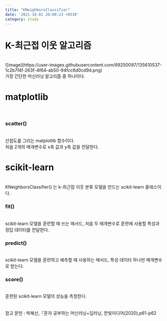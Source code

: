 ```yaml
---
title: "KNeighborsClassifier"
date: '2021-10-01 20:00:23 +0530'
category: study
---
```


<h1> K-최근접 이웃 알고리즘 </h1><br>
![image](https://user-images.githubusercontent.com/69250097/135610537-1c2b7f4f-263f-4f64-ab50-94fcc6d0cd9d.png)
<br>가장 간단한 머신러닝 알고리즘 중 하나이다.
  <br>
  <h1> matplotlib </h1>
  <br> 
  <h3>scatter()</h3>
  <br> 산점도를 그리는 matplotlib 함수이다. <br> 처음 2개의 매개변수로 x축 값과 y축 값을 전달한다.
  <h1>scikit-learn</h1><br>
  KNeighborsClassifier() 는 k-최근접 이웃 분류 모델을 만드는 scikit-learn 클래스이다.<br>
  <h3>fit()</h3>
  <br> scikit-learn 모델을 훈련할 때 쓰는 매서드, 처음 두 매개변수로 훈련에 사용할 특성과 정답 데이터를 전달한다.<br>
   <h3>predict()</h3>
   <br> scikit-learn 모델을 훈련하고 예측할 때 사용하는 매서드, 특성 데이터 하나만 매개변수로 받는다.<br>
   <h3>score()</h3>
   <br> 훈련된 scikit-learn 모델의 성능을 측정한다.<br><br><br>
   참고 문헌 : 박혜선,『혼자 공부하는 머신러닝+딥러닝, 한빛미디어(2020),p61-p62 
